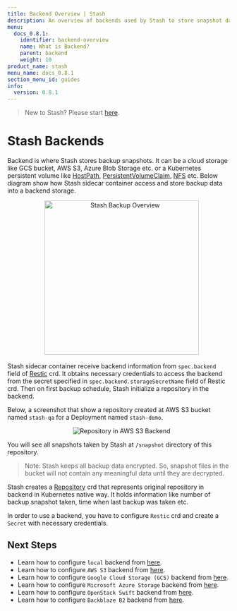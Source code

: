 ```yaml
---
title: Backend Overview | Stash
description: An overview of backends used by Stash to store snapshot data.
menu:
  docs_0.8.1:
    identifier: backend-overview
    name: What is Backend?
    parent: backend
    weight: 10
product_name: stash
menu_name: docs_0.8.1
section_menu_id: guides
info:
  version: 0.8.1
---
```


> New to Stash? Please start [here](/docs/0.8.1/concepts/README).

# Stash Backends

Backend is where Stash stores backup snapshots. It can be a cloud storage like GCS bucket, AWS S3, Azure Blob Storage etc. or a Kubernetes persistent volume like [HostPath](https://kubernetes.io/docs/concepts/storage/volumes/#hostpath), [PersistentVolumeClaim](https://kubernetes.io/docs/concepts/storage/volumes/#persistentvolumeclaim), [NFS](https://kubernetes.io/docs/concepts/storage/volumes/#nfs) etc. Below diagram show how Stash sidecar container access and store backup data into a backend storage.

<p align="center">
  <img alt="Stash Backup Overview" height="350px", src="/docs/0.8.1/images/backup-overview.png">
</p>

Stash sidecar container receive backend information from `spec.backend` field of [Restic](/docs/0.8.1/concepts/crds/restic) crd. It obtains necessary credentials to access the backend from the secret specified in `spec.backend.storageSecretName` field of Restic crd. Then on first backup schedule, Stash initialize a repository in the backend.

Below, a screenshot that show a repository created at AWS S3 bucket named `stash-qa` for a Deployment named `stash-demo`.

<p align="center">
  <img alt="Repository in AWS S3 Backend", src="/docs/0.8.1/images/platforms/eks/s3-backup-repository.png">
</p>

You will see all snapshots taken by Stash at `/snapshot` directory of this repository.

> Note: Stash keeps all backup data encrypted. So, snapshot files in the bucket will not contain any meaningful data until they are decrypted.

Stash creates a [Repository](/docs/0.8.1/concepts/crds/repository) crd that represents original repository in backend in Kubernetes native way. It holds information like number of backup snapshot taken, time when last backup was taken etc.

In order to use a backend, you have to configure `Restic` crd and create a `Secret` with necessary credentials.

## Next Steps

- Learn how to configure `local` backend from [here](/docs/0.8.1/guides/backends/local).
- Learn how to configure `AWS S3` backend from [here](/docs/0.8.1/guides/backends/s3).
- Learn how to configure `Google Cloud Storage (GCS)` backend from [here](/docs/0.8.1/guides/backends/gcs).
- Learn how to configure `Microsoft Azure Storage` backend from [here](/docs/0.8.1/guides/backends/azure).
- Learn how to configure `OpenStack Swift` backend from [here](/docs/0.8.1/guides/backends/swift).
- Learn how to configure `Backblaze B2` backend from [here](/docs/0.8.1/guides/backends/b2).
